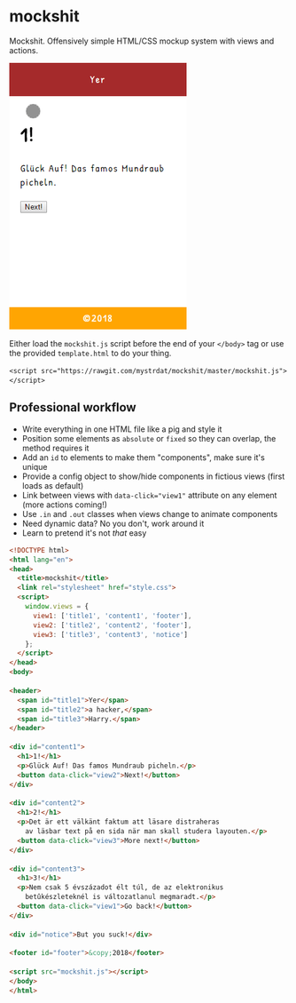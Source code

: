 # mockshit
Mockshit. Offensively simple HTML/CSS mockup system with views and actions.

![Mockshit in action!](https://github.com/mystrdat/mockshit/raw/master/demo.gif)

Either load the `mockshit.js` script before the end of your `</body>` tag or use the provided `template.html` to do your thing.

`<script src="https://rawgit.com/mystrdat/mockshit/master/mockshit.js"></script>` 

## Professional workflow

- Write everything in one HTML file like a pig and style it 
- Position some elements as `absolute` or `fixed` so they can overlap, the method requires it
- Add an `id` to elements to make them "components", make sure it's unique
- Provide a config object to show/hide components in fictious views (first loads as default)
- Link between views with `data-click="view1"` attribute on any element (more actions coming!)
- Use `.in` and `.out` classes when views change to animate components
- Need dynamic data? No you don't, work around it
- Learn to pretend it's not _that_ easy

```html
<!DOCTYPE html>
<html lang="en">
<head>
  <title>mockshit</title>
  <link rel="stylesheet" href="style.css">
  <script>
    window.views = {
      view1: ['title1', 'content1', 'footer'],
      view2: ['title2', 'content2', 'footer'],
      view3: ['title3', 'content3', 'notice']
    };
  </script>
</head>
<body>

<header>
  <span id="title1">Yer</span>
  <span id="title2">a hacker,</span>
  <span id="title3">Harry.</span>
</header>

<div id="content1">
  <h1>1!</h1>
  <p>Glück Auf! Das famos Mundraub picheln.</p>
  <button data-click="view2">Next!</button>
</div>

<div id="content2">
  <h1>2!</h1>
  <p>Det är ett välkänt faktum att läsare distraheras
    av läsbar text på en sida när man skall studera layouten.</p> 
  <button data-click="view3">More next!</button>
</div>

<div id="content3">
  <h1>3!</h1>
  <p>Nem csak 5 évszázadot élt túl, de az elektronikus
    betûkészleteknél is változatlanul megmaradt.</p>
  <button data-click="view1">Go back!</button>
</div>

<div id="notice">But you suck!</div>

<footer id="footer">&copy;2018</footer>

<script src="mockshit.js"></script>
</body>
</html>
```
